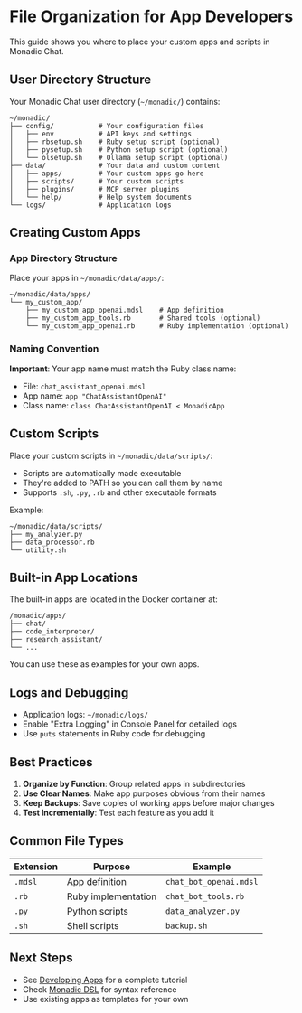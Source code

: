 # File Organization for App Developers

This guide shows you where to place your custom apps and scripts in Monadic Chat.

## User Directory Structure

Your Monadic Chat user directory (`~/monadic/`) contains:

```text
~/monadic/
├── config/           # Your configuration files
│   ├── env           # API keys and settings
│   ├── rbsetup.sh    # Ruby setup script (optional)
│   ├── pysetup.sh    # Python setup script (optional)
│   └── olsetup.sh    # Ollama setup script (optional)
├── data/             # Your data and custom content
│   ├── apps/         # Your custom apps go here
│   ├── scripts/      # Your custom scripts
│   ├── plugins/      # MCP server plugins
│   └── help/         # Help system documents
└── logs/             # Application logs
```

## Creating Custom Apps

### App Directory Structure
Place your apps in `~/monadic/data/apps/`:

```text
~/monadic/data/apps/
└── my_custom_app/
    ├── my_custom_app_openai.mdsl    # App definition
    ├── my_custom_app_tools.rb       # Shared tools (optional)
    └── my_custom_app_openai.rb      # Ruby implementation (optional)
```

### Naming Convention
**Important**: Your app name must match the Ruby class name:
- File: `chat_assistant_openai.mdsl`
- App name: `app "ChatAssistantOpenAI"`
- Class name: `class ChatAssistantOpenAI < MonadicApp`

## Custom Scripts

Place your custom scripts in `~/monadic/data/scripts/`:
- Scripts are automatically made executable
- They're added to PATH so you can call them by name
- Supports `.sh`, `.py`, `.rb` and other executable formats

Example:
```text
~/monadic/data/scripts/
├── my_analyzer.py
├── data_processor.rb
└── utility.sh
```

## Built-in App Locations

The built-in apps are located in the Docker container at:
```text
/monadic/apps/
├── chat/
├── code_interpreter/
├── research_assistant/
└── ...
```

You can use these as examples for your own apps.

## Logs and Debugging

- Application logs: `~/monadic/logs/`
- Enable "Extra Logging" in Console Panel for detailed logs
- Use `puts` statements in Ruby code for debugging

## Best Practices

1. **Organize by Function**: Group related apps in subdirectories
2. **Use Clear Names**: Make app purposes obvious from their names
3. **Keep Backups**: Save copies of working apps before major changes
4. **Test Incrementally**: Test each feature as you add it

## Common File Types

| Extension | Purpose | Example |
|-----------|---------|---------|
| `.mdsl` | App definition | `chat_bot_openai.mdsl` |
| `.rb` | Ruby implementation | `chat_bot_tools.rb` |
| `.py` | Python scripts | `data_analyzer.py` |
| `.sh` | Shell scripts | `backup.sh` |

## Next Steps

- See [Developing Apps](./develop_apps.md) for a complete tutorial
- Check [Monadic DSL](../advanced-topics/monadic_dsl.md) for syntax reference
- Use existing apps as templates for your own